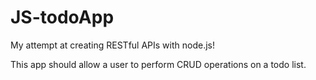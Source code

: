 # JS-todoApp
My attempt at creating RESTful APIs with node.js!

This app should allow a user to perform CRUD operations on a todo list.
